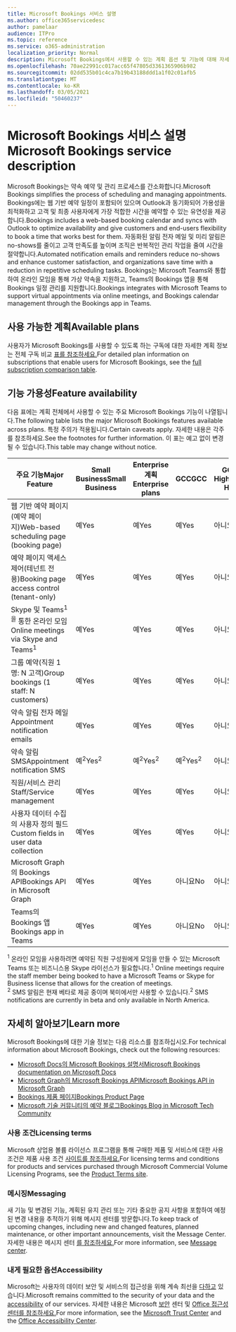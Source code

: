 ```yaml
---
title: Microsoft Bookings 서비스 설명
ms.author: office365servicedesc
author: pamelaar
audience: ITPro
ms.topic: reference
ms.service: o365-administration
localization_priority: Normal
description: Microsoft Bookings에서 사용할 수 있는 계획 옵션 및 기능에 대해 자세히 알아보십시오.
ms.openlocfilehash: 70ae22991cc017acc65f47805d3361365906b982
ms.sourcegitcommit: 02dd535b01c4ca7b19b43188ddd1a1f02c01afb5
ms.translationtype: MT
ms.contentlocale: ko-KR
ms.lasthandoff: 03/05/2021
ms.locfileid: "50460237"
---
```

# <a name="microsoft-bookings-service-description"></a><span data-ttu-id="f629a-103">Microsoft Bookings 서비스 설명</span><span class="sxs-lookup"><span data-stu-id="f629a-103">Microsoft Bookings service description</span></span>

<span data-ttu-id="f629a-104">Microsoft Bookings는 약속 예약 및 관리 프로세스를 간소화합니다.</span><span class="sxs-lookup"><span data-stu-id="f629a-104">Microsoft Bookings simplifies the process of scheduling and managing appointments.</span></span> <span data-ttu-id="f629a-105">Bookings에는 웹 기반 예약 일정이 포함되어 있으며 Outlook과 동기화되어 가용성을 최적화하고 고객 및 최종 사용자에게 가장 적합한 시간을 예약할 수 있는 유연성을 제공합니다.</span><span class="sxs-lookup"><span data-stu-id="f629a-105">Bookings includes a web-based booking calendar and syncs with Outlook to optimize availability and give customers and end-users flexibility to book a time that works best for them.</span></span> <span data-ttu-id="f629a-106">자동화된 알림 전자 메일 및 미리 알림은 no-shows를 줄이고 고객 만족도를 높이며 조직은 반복적인 관리 작업을 줄여 시간을 절약합니다.</span><span class="sxs-lookup"><span data-stu-id="f629a-106">Automated notification emails and reminders reduce no-shows and enhance customer satisfaction, and organizations save time with a reduction in repetitive scheduling tasks.</span></span> <span data-ttu-id="f629a-107">Bookings는 Microsoft Teams와 통합하여 온라인 모임을 통해 가상 약속을 지원하고, Teams의 Bookings 앱을 통해 Bookings 일정 관리를 지원합니다.</span><span class="sxs-lookup"><span data-stu-id="f629a-107">Bookings integrates with Microsoft Teams to support virtual appointments via online meetings, and Bookings calendar management through the Bookings app in Teams.</span></span>

## <a name="available-plans"></a><span data-ttu-id="f629a-108">사용 가능한 계획</span><span class="sxs-lookup"><span data-stu-id="f629a-108">Available plans</span></span>

<span data-ttu-id="f629a-109">사용자가 Microsoft Bookings를 사용할 수 있도록 하는 구독에 대한 자세한 계획 정보는 전체 구독 비교 [표를 참조하세요.](https://go.microsoft.com/fwlink/?linkid=2139145)</span><span class="sxs-lookup"><span data-stu-id="f629a-109">For detailed plan information on subscriptions that enable users for Microsoft Bookings, see the  [full subscription comparison table](https://go.microsoft.com/fwlink/?linkid=2139145).</span></span>

## <a name="feature-availability"></a><span data-ttu-id="f629a-110">기능 가용성</span><span class="sxs-lookup"><span data-stu-id="f629a-110">Feature availability</span></span>

<span data-ttu-id="f629a-111">다음 표에는 계획 전체에서 사용할 수 있는 주요 Microsoft Bookings 기능이 나열됩니다.</span><span class="sxs-lookup"><span data-stu-id="f629a-111">The following table lists the major Microsoft Bookings features available across plans.</span></span> <span data-ttu-id="f629a-112">특정 주의가 적용됩니다.</span><span class="sxs-lookup"><span data-stu-id="f629a-112">Certain caveats apply.</span></span> <span data-ttu-id="f629a-113">자세한 내용은 각주를 참조하세요.</span><span class="sxs-lookup"><span data-stu-id="f629a-113">See the footnotes for further information.</span></span> <span data-ttu-id="f629a-114">이 표는 예고 없이 변경될 수 있습니다.</span><span class="sxs-lookup"><span data-stu-id="f629a-114">This table may change without notice.</span></span>

| <span data-ttu-id="f629a-115">주요 기능</span><span class="sxs-lookup"><span data-stu-id="f629a-115">Major Feature</span></span> | <span data-ttu-id="f629a-116">Small Business</span><span class="sxs-lookup"><span data-stu-id="f629a-116">Small Business</span></span> | <span data-ttu-id="f629a-117">Enterprise 계획</span><span class="sxs-lookup"><span data-stu-id="f629a-117">Enterprise plans</span></span> | <span data-ttu-id="f629a-118">GCC</span><span class="sxs-lookup"><span data-stu-id="f629a-118">GCC</span></span> | <span data-ttu-id="f629a-119">GCC-High</span><span class="sxs-lookup"><span data-stu-id="f629a-119">GCC-High</span></span> | <span data-ttu-id="f629a-120">DOD</span><span class="sxs-lookup"><span data-stu-id="f629a-120">DOD</span></span> | <span data-ttu-id="f629a-121">Education</span><span class="sxs-lookup"><span data-stu-id="f629a-121">Education</span></span> |
| --- | --- | --- | --- | --- | --- | --- |
| <span data-ttu-id="f629a-122">웹 기반 예약 페이지(예약 페이지)</span><span class="sxs-lookup"><span data-stu-id="f629a-122">Web-based scheduling page (booking page)</span></span> | <span data-ttu-id="f629a-123">예</span><span class="sxs-lookup"><span data-stu-id="f629a-123">Yes</span></span> | <span data-ttu-id="f629a-124">예</span><span class="sxs-lookup"><span data-stu-id="f629a-124">Yes</span></span> | <span data-ttu-id="f629a-125">예</span><span class="sxs-lookup"><span data-stu-id="f629a-125">Yes</span></span> | <span data-ttu-id="f629a-126">아니요</span><span class="sxs-lookup"><span data-stu-id="f629a-126">No</span></span> | <span data-ttu-id="f629a-127">아니요</span><span class="sxs-lookup"><span data-stu-id="f629a-127">No</span></span> | <span data-ttu-id="f629a-128">예</span><span class="sxs-lookup"><span data-stu-id="f629a-128">Yes</span></span> |
| <span data-ttu-id="f629a-129">예약 페이지 액세스 제어(테넌트 전용)</span><span class="sxs-lookup"><span data-stu-id="f629a-129">Booking page access control (tenant-only)</span></span> | <span data-ttu-id="f629a-130">예</span><span class="sxs-lookup"><span data-stu-id="f629a-130">Yes</span></span> | <span data-ttu-id="f629a-131">예</span><span class="sxs-lookup"><span data-stu-id="f629a-131">Yes</span></span> | <span data-ttu-id="f629a-132">예</span><span class="sxs-lookup"><span data-stu-id="f629a-132">Yes</span></span> | <span data-ttu-id="f629a-133">아니요</span><span class="sxs-lookup"><span data-stu-id="f629a-133">No</span></span> | <span data-ttu-id="f629a-134">아니요</span><span class="sxs-lookup"><span data-stu-id="f629a-134">No</span></span> | <span data-ttu-id="f629a-135">예</span><span class="sxs-lookup"><span data-stu-id="f629a-135">Yes</span></span> |
| <span data-ttu-id="f629a-136">Skype 및 Teams<sup>1을</sup> 통한 온라인 모임</span><span class="sxs-lookup"><span data-stu-id="f629a-136">Online meetings via Skype and Teams<sup>1</sup></span></span> <br/> | <span data-ttu-id="f629a-137">예</span><span class="sxs-lookup"><span data-stu-id="f629a-137">Yes</span></span> | <span data-ttu-id="f629a-138">예</span><span class="sxs-lookup"><span data-stu-id="f629a-138">Yes</span></span> | <span data-ttu-id="f629a-139">예</span><span class="sxs-lookup"><span data-stu-id="f629a-139">Yes</span></span> | <span data-ttu-id="f629a-140">아니요</span><span class="sxs-lookup"><span data-stu-id="f629a-140">No</span></span> | <span data-ttu-id="f629a-141">아니요</span><span class="sxs-lookup"><span data-stu-id="f629a-141">No</span></span> | <span data-ttu-id="f629a-142">예</span><span class="sxs-lookup"><span data-stu-id="f629a-142">Yes</span></span> |
| <span data-ttu-id="f629a-143">그룹 예약(직원 1명: N 고객)</span><span class="sxs-lookup"><span data-stu-id="f629a-143">Group bookings (1 staff: N customers)</span></span> | <span data-ttu-id="f629a-144">예</span><span class="sxs-lookup"><span data-stu-id="f629a-144">Yes</span></span> | <span data-ttu-id="f629a-145">예</span><span class="sxs-lookup"><span data-stu-id="f629a-145">Yes</span></span> | <span data-ttu-id="f629a-146">예</span><span class="sxs-lookup"><span data-stu-id="f629a-146">Yes</span></span> | <span data-ttu-id="f629a-147">아니요</span><span class="sxs-lookup"><span data-stu-id="f629a-147">No</span></span> | <span data-ttu-id="f629a-148">아니요</span><span class="sxs-lookup"><span data-stu-id="f629a-148">No</span></span> | <span data-ttu-id="f629a-149">예</span><span class="sxs-lookup"><span data-stu-id="f629a-149">Yes</span></span> |
| <span data-ttu-id="f629a-150">약속 알림 전자 메일</span><span class="sxs-lookup"><span data-stu-id="f629a-150">Appointment notification emails</span></span> | <span data-ttu-id="f629a-151">예</span><span class="sxs-lookup"><span data-stu-id="f629a-151">Yes</span></span> | <span data-ttu-id="f629a-152">예</span><span class="sxs-lookup"><span data-stu-id="f629a-152">Yes</span></span> | <span data-ttu-id="f629a-153">예</span><span class="sxs-lookup"><span data-stu-id="f629a-153">Yes</span></span> | <span data-ttu-id="f629a-154">아니요</span><span class="sxs-lookup"><span data-stu-id="f629a-154">No</span></span> | <span data-ttu-id="f629a-155">아니요</span><span class="sxs-lookup"><span data-stu-id="f629a-155">No</span></span> | <span data-ttu-id="f629a-156">예</span><span class="sxs-lookup"><span data-stu-id="f629a-156">Yes</span></span> |
| <span data-ttu-id="f629a-157">약속 알림 SMS</span><span class="sxs-lookup"><span data-stu-id="f629a-157">Appointment notification SMS</span></span> | <span data-ttu-id="f629a-158">예<sup>2</sup></span><span class="sxs-lookup"><span data-stu-id="f629a-158">Yes<sup>2</sup></span></span> <br/> | <span data-ttu-id="f629a-159">예<sup>2</sup></span><span class="sxs-lookup"><span data-stu-id="f629a-159">Yes<sup>2</sup></span></span> <br/> | <span data-ttu-id="f629a-160">예<sup>2</sup></span><span class="sxs-lookup"><span data-stu-id="f629a-160">Yes<sup>2</sup></span></span> <br/> | <span data-ttu-id="f629a-161">아니요</span><span class="sxs-lookup"><span data-stu-id="f629a-161">No</span></span> | <span data-ttu-id="f629a-162">아니요</span><span class="sxs-lookup"><span data-stu-id="f629a-162">No</span></span> | <span data-ttu-id="f629a-163">예</span><span class="sxs-lookup"><span data-stu-id="f629a-163">Yes</span></span> |
| <span data-ttu-id="f629a-164">직원/서비스 관리</span><span class="sxs-lookup"><span data-stu-id="f629a-164">Staff/Service management</span></span> | <span data-ttu-id="f629a-165">예</span><span class="sxs-lookup"><span data-stu-id="f629a-165">Yes</span></span> | <span data-ttu-id="f629a-166">예</span><span class="sxs-lookup"><span data-stu-id="f629a-166">Yes</span></span> | <span data-ttu-id="f629a-167">예</span><span class="sxs-lookup"><span data-stu-id="f629a-167">Yes</span></span> | <span data-ttu-id="f629a-168">아니요</span><span class="sxs-lookup"><span data-stu-id="f629a-168">No</span></span> | <span data-ttu-id="f629a-169">아니요</span><span class="sxs-lookup"><span data-stu-id="f629a-169">No</span></span> | <span data-ttu-id="f629a-170">예</span><span class="sxs-lookup"><span data-stu-id="f629a-170">Yes</span></span> |
| <span data-ttu-id="f629a-171">사용자 데이터 수집의 사용자 정의 필드</span><span class="sxs-lookup"><span data-stu-id="f629a-171">Custom fields in user data collection</span></span> | <span data-ttu-id="f629a-172">예</span><span class="sxs-lookup"><span data-stu-id="f629a-172">Yes</span></span> | <span data-ttu-id="f629a-173">예</span><span class="sxs-lookup"><span data-stu-id="f629a-173">Yes</span></span> | <span data-ttu-id="f629a-174">예</span><span class="sxs-lookup"><span data-stu-id="f629a-174">Yes</span></span> | <span data-ttu-id="f629a-175">아니요</span><span class="sxs-lookup"><span data-stu-id="f629a-175">No</span></span> | <span data-ttu-id="f629a-176">아니요</span><span class="sxs-lookup"><span data-stu-id="f629a-176">No</span></span> | <span data-ttu-id="f629a-177">예</span><span class="sxs-lookup"><span data-stu-id="f629a-177">Yes</span></span> |
| <span data-ttu-id="f629a-178">Microsoft Graph의 Bookings API</span><span class="sxs-lookup"><span data-stu-id="f629a-178">Bookings API in Microsoft Graph</span></span> | <span data-ttu-id="f629a-179">예</span><span class="sxs-lookup"><span data-stu-id="f629a-179">Yes</span></span> | <span data-ttu-id="f629a-180">예</span><span class="sxs-lookup"><span data-stu-id="f629a-180">Yes</span></span> | <span data-ttu-id="f629a-181">아니요</span><span class="sxs-lookup"><span data-stu-id="f629a-181">No</span></span> | <span data-ttu-id="f629a-182">아니요</span><span class="sxs-lookup"><span data-stu-id="f629a-182">No</span></span> | <span data-ttu-id="f629a-183">아니요</span><span class="sxs-lookup"><span data-stu-id="f629a-183">No</span></span> | <span data-ttu-id="f629a-184">예</span><span class="sxs-lookup"><span data-stu-id="f629a-184">Yes</span></span> |
| <span data-ttu-id="f629a-185">Teams의 Bookings 앱</span><span class="sxs-lookup"><span data-stu-id="f629a-185">Bookings app in Teams</span></span> | <span data-ttu-id="f629a-186">예</span><span class="sxs-lookup"><span data-stu-id="f629a-186">Yes</span></span> | <span data-ttu-id="f629a-187">예</span><span class="sxs-lookup"><span data-stu-id="f629a-187">Yes</span></span> | <span data-ttu-id="f629a-188">아니요</span><span class="sxs-lookup"><span data-stu-id="f629a-188">No</span></span> | <span data-ttu-id="f629a-189">아니요</span><span class="sxs-lookup"><span data-stu-id="f629a-189">No</span></span> | <span data-ttu-id="f629a-190">아니요</span><span class="sxs-lookup"><span data-stu-id="f629a-190">No</span></span> | <span data-ttu-id="f629a-191">예</span><span class="sxs-lookup"><span data-stu-id="f629a-191">Yes</span></span> |

<span data-ttu-id="f629a-192"><sup>1</sup> 온라인 모임을 사용하려면 예약된 직원 구성원에게 모임을 만들 수 있는 Microsoft Teams 또는 비즈니스용 Skype 라이선스가 필요합니다.</span><span class="sxs-lookup"><span data-stu-id="f629a-192"><sup>1</sup> Online meetings require the staff member being booked to have a Microsoft Teams or Skype for Business license that allows for the creation of meetings.</span></span>
<br/><span data-ttu-id="f629a-193"><sup>2</sup> SMS 알림은 현재 베타로 제공 중이며 북미에서만 사용할 수 있습니다.</span><span class="sxs-lookup"><span data-stu-id="f629a-193"><sup>2</sup> SMS notifications are currently in beta and only available in North America.</span></span>

## <a name="learn-more"></a><span data-ttu-id="f629a-194">자세히 알아보기</span><span class="sxs-lookup"><span data-stu-id="f629a-194">Learn more</span></span>

<span data-ttu-id="f629a-195">Microsoft Bookings에 대한 기술 정보는 다음 리소스를 참조하십시오.</span><span class="sxs-lookup"><span data-stu-id="f629a-195">For technical information about Microsoft Bookings, check out the following resources:</span></span>

- [<span data-ttu-id="f629a-196">Microsoft Docs의 Microsoft Bookings 설명서</span><span class="sxs-lookup"><span data-stu-id="f629a-196">Microsoft Bookings documentation on Microsoft Docs</span></span>](https://docs.microsoft.com/microsoft-365/bookings/bookings-overview?view=o365-worldwide)
- [<span data-ttu-id="f629a-197">Microsoft Graph의 Microsoft Bookings API</span><span class="sxs-lookup"><span data-stu-id="f629a-197">Microsoft Bookings API in Microsoft Graph</span></span>](https://docs.microsoft.com/graph/api/resources/booking-api-overview?view=graph-rest-beta)
- [<span data-ttu-id="f629a-198">Bookings 제품 페이지</span><span class="sxs-lookup"><span data-stu-id="f629a-198">Bookings Product Page</span></span>](https://www.microsoft.com/microsoft-365/business/scheduling-and-booking-app)
- [<span data-ttu-id="f629a-199">Microsoft 기술 커뮤니티의 예약 블로그</span><span class="sxs-lookup"><span data-stu-id="f629a-199">Bookings Blog in Microsoft Tech Community</span></span>](https://techcommunity.microsoft.com/t5/microsoft-bookings-blog/bg-p/Office365BusinessAppsBlog)

### <a name="licensing-terms"></a><span data-ttu-id="f629a-200">사용 조건</span><span class="sxs-lookup"><span data-stu-id="f629a-200">Licensing terms</span></span>

<span data-ttu-id="f629a-201">Microsoft 상업용 볼륨 라이선스 프로그램을 통해 구매한 제품 및 서비스에 대한 사용 조건은 제품 사용 조건 [사이트를 참조하세요.](https://www.microsoft.com/microsoft-365)</span><span class="sxs-lookup"><span data-stu-id="f629a-201">For licensing terms and conditions for products and services purchased through Microsoft Commercial Volume Licensing Programs, see the [Product Terms site](https://www.microsoft.com/microsoft-365).</span></span>

### <a name="messaging"></a><span data-ttu-id="f629a-202">메시징</span><span class="sxs-lookup"><span data-stu-id="f629a-202">Messaging</span></span>

<span data-ttu-id="f629a-203">새 기능 및 변경된 기능, 계획된 유지 관리 또는 기타 중요한 공지 사항을 포함하여 예정된 변경 내용을 추적하기 위해 메시지 센터를 방문합니다.</span><span class="sxs-lookup"><span data-stu-id="f629a-203">To keep track of upcoming changes, including new and changed features, planned maintenance, or other important announcements, visit the Message Center.</span></span> <span data-ttu-id="f629a-204">자세한 내용은 메시지 센터 [를 참조하세요.](https://docs.microsoft.com/microsoft-365/admin/manage/message-center)</span><span class="sxs-lookup"><span data-stu-id="f629a-204">For more information, see [Message center](https://docs.microsoft.com/microsoft-365/admin/manage/message-center).</span></span>

### <a name="accessibility"></a><span data-ttu-id="f629a-205">내게 필요한 옵션</span><span class="sxs-lookup"><span data-stu-id="f629a-205">Accessibility</span></span>

<span data-ttu-id="f629a-206">Microsoft는 사용자의 데이터 보안 및 서비스의 접근성을 위해 계속 최선을 [다하고](https://www.microsoft.com/trust-center/compliance/accessibility) 있습니다.</span><span class="sxs-lookup"><span data-stu-id="f629a-206">Microsoft remains committed to the security of your data and the [accessibility](https://www.microsoft.com/trust-center/compliance/accessibility) of our services.</span></span> <span data-ttu-id="f629a-207">자세한 내용은 Microsoft [보안](https://www.microsoft.com/trust-center) 센터 및 [Office 접근성 센터를 참조하세요.](https://support.office.com/article/ecab0fcf-d143-4fe8-a2ff-6cd596bddc6d)</span><span class="sxs-lookup"><span data-stu-id="f629a-207">For more information, see the [Microsoft Trust Center](https://www.microsoft.com/trust-center) and the [Office Accessibility Center](https://support.office.com/article/ecab0fcf-d143-4fe8-a2ff-6cd596bddc6d).</span></span>
